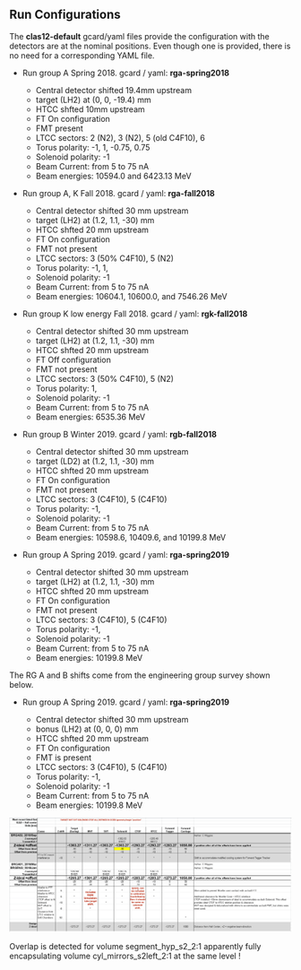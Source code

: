 

Run Configurations
------------------

The **clas12-default** gcard/yaml files provide the configuration with the detectors are at the nominal positions. Even though one is provided, there is no need for a corresponding YAML file.

- Run group A Spring 2018. gcard / yaml: **rga-spring2018**

  - Central detector shifted 19.4mm upstream
  - target (LH2) at (0, 0, -19.4) mm  
  - HTCC shfted 10mm upstream
  - FT On configuration
  - FMT present
  - LTCC sectors: 2 (N2), 3 (N2), 5 (old C4F10), 6
  - Torus polarity: -1, 1, -0.75, 0.75
  - Solenoid polarity: -1
  - Beam Current: from 5 to 75 nA
  - Beam energies: 10594.0 and 6423.13 MeV

- Run group A, K Fall 2018. gcard / yaml: **rga-fall2018**

  - Central detector shifted 30 mm upstream
  - target (LH2) at (1.2, 1.1, -30) mm
  - HTCC shfted 20 mm upstream
  - FT On configuration
  - FMT not present
  - LTCC sectors: 3 (50% C4F10), 5 (N2)
  - Torus polarity: -1, 1,
  - Solenoid polarity: -1
  - Beam Current: from 5 to 75 nA
  - Beam energies: 10604.1, 10600.0, and 7546.26 MeV

- Run group K low energy Fall 2018. gcard / yaml: **rgk-fall2018**

  - Central detector shifted 30 mm upstream
  - target (LH2) at (1.2, 1.1, -30) mm
  - HTCC shfted 20 mm upstream
  - FT Off configuration
  - FMT not present
  - LTCC sectors: 3 (50% C4F10), 5 (N2)
  - Torus polarity: 1,
  - Solenoid polarity: -1
  - Beam Current: from 5 to 75 nA
  - Beam energies: 6535.36 MeV


- Run group B Winter 2019. gcard / yaml: **rgb-fall2018**

  - Central detector shifted 30 mm upstream
  - target (LD2) at (1.2, 1.1, -30) mm
  - HTCC shfted 20 mm upstream
  - FT On configuration
  - FMT not present
  - LTCC sectors: 3 (C4F10), 5 (C4F10)
  - Torus polarity: -1,
  - Solenoid polarity: -1
  - Beam Current: from 5 to 75 nA
  - Beam energies: 10598.6, 10409.6, and 10199.8 MeV

- Run group A Spring 2019. gcard / yaml: **rga-spring2019**

  - Central detector shifted 30 mm upstream
  - target (LH2) at (1.2, 1.1, -30) mm
  - HTCC shfted 20 mm upstream
  - FT On configuration
  - FMT not present
  - LTCC sectors: 3 (C4F10), 5 (C4F10)
  - Torus polarity: -1,
  - Solenoid polarity: -1
  - Beam Current: from 5 to 75 nA
  - Beam energies: 10199.8 MeV

The RG A and B shifts come from the engineering group survey shown below.

- Run group A Spring 2019. gcard / yaml: **rga-spring2019**

  - Central detector shifted 30 mm upstream
  - bonus (LH2) at (0, 0, 0) mm
  - HTCC shfted 20 mm upstream
  - FT On configuration
  - FMT is present
  - LTCC sectors: 3 (C4F10), 5 (C4F10)
  - Torus polarity: -1,
  - Solenoid polarity: -1
  - Beam Current: from 5 to 75 nA
  - Beam energies: 10199.8 MeV


![Alt engineering survey](surveyCyril.png?raw=true "engineering survey")

Overlap is detected for volume segment_hyp_s2_2:1
apparently fully encapsulating volume cyl_mirrors_s2left_2:1          at the same level !
